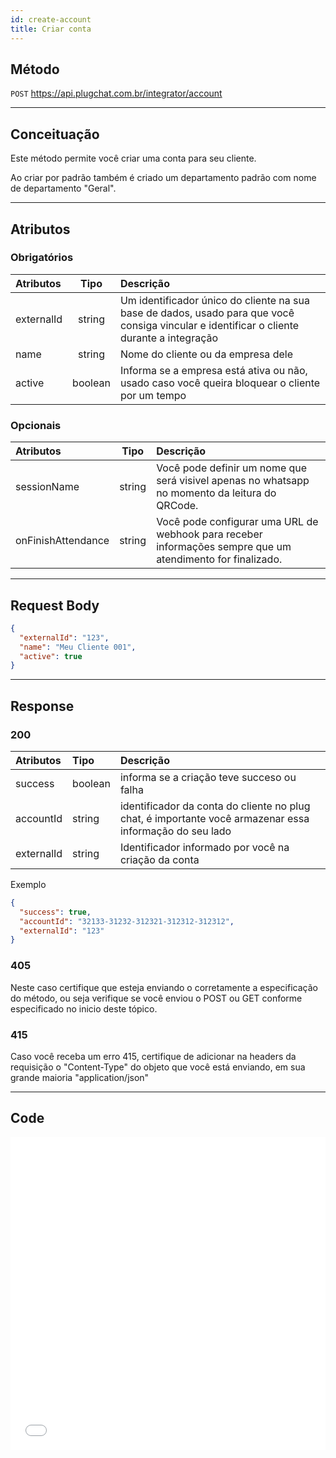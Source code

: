 ```yaml
---
id: create-account
title: Criar conta
---
```


## Método

`POST` https://api.plugchat.com.br/integrator/account

---

## Conceituação

Este método permite você criar uma conta para seu cliente.

Ao criar por padrão também é criado um departamento padrão com nome de departamento "Geral".

---

## Atributos

### Obrigatórios

| Atributos | Tipo | Descrição |
| :-- | :-: | :-- |
| externalId | string | Um identificador único do cliente na sua base de dados, usado para que você consiga vincular e identificar o cliente durante a integração |
| name | string | Nome do cliente ou da empresa dele |
| active | boolean | Informa se a empresa está ativa ou não, usado caso você queira bloquear o cliente por um tempo |

### Opcionais

| Atributos | Tipo | Descrição |
| :-- | :-: | :-- |
| sessionName | string | Você pode definir um nome que será visivel apenas no whatsapp no momento da leitura do QRCode. |
| onFinishAttendance | string | Você pode configurar uma URL de webhook para receber informações sempre que um atendimento for finalizado. |

---

## Request Body

```json
{
  "externalId": "123",
  "name": "Meu Cliente 001",
  "active": true
}
```

---

## Response

### 200

| Atributos | Tipo | Descrição |
| :-- | :-- | :-- |
| success | boolean | informa se a criação teve succeso ou falha |
| accountId | string | identificador da conta do cliente no plug chat, é importante você armazenar essa informação do seu lado |
| externalId | string | Identificador informado por você na criação da conta |

Exemplo

```json
{
  "success": true,
  "accountId": "32133-31232-312321-312312-312312",
  "externalId": "123"
}
```

### 405

Neste caso certifique que esteja enviando o corretamente a especificação do método, ou seja verifique se você enviou o POST ou GET conforme especificado no inicio deste tópico.

### 415

Caso você receba um erro 415, certifique de adicionar na headers da requisição o "Content-Type" do objeto que você está enviando, em sua grande maioria "application/json"

---

## Code

<iframe src="//api.apiembed.com/?source=https://raw.githubusercontent.com/fourpixelit/plug-chat-partner-docs/main/json-examples/create-account.json&targets=all" frameBorder="0" scrolling="no" width="100%" height="500px" seamless></iframe>
